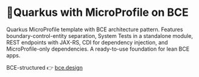# 🚀Quarkus with MicroProfile on BCE

Quarkus MicroProfile template with BCE architecture pattern. Features boundary-control-entity separation, System Tests in a standalone module, REST endpoints with JAX-RS, CDI for dependency injection, and MicroProfile-only dependencies. A ready-to-use foundation for lean BCE apps.

BCE-structured 👉 [bce.design](https://bce.design)
